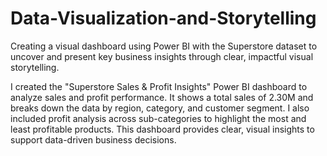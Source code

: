 # Data-Visualization-and-Storytelling
Creating a visual dashboard using Power BI with the Superstore dataset to uncover and present key business insights through clear, impactful visual storytelling.

I created the "Superstore Sales & Profit Insights" Power BI dashboard to analyze sales and profit performance. It shows a total sales of 2.30M and breaks down the data by region, category, and customer segment. I also included profit analysis across sub-categories to highlight the most and least profitable products. This dashboard provides clear, visual insights to support data-driven business decisions.
